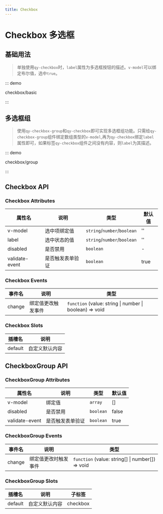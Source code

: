 ```yaml
---
title: Checkbox
---
```


# Checkbox 多选框

## 基础用法

> 单独使用`qy-checkbox`时，`label`属性为多选框按钮的描述。`v-model`可以绑定布尔值，选中`true`。

::: demo

checkbox/basic

:::

## 多选框组

> 使用`qy-checkbox-group`和`qy-checkbox`即可实现多选框组功能。只需给`qy-checkbox-group`组件绑定数组类型的`v-model`,再为`qy-checkbox`绑定`label`属性即可，如果标签`qy-checkbox`组件之间没有内容，则`label`为其描述。

::: demo

checkbox/group

:::


## Checkbox API
### Checkbox Attributes

属性名     | 说明 | 类型 | 默认值
----------| ------------ | ---- | ---
v-model   |  选中项绑定值  | `string`/`number`/`boolean` | ''
label     |  选中状态的值    | `string`/`number`/`boolean` | ''
disabled  |  是否禁用      | `boolean` | -
validate-event | 是否触发表单验证 | `boolean` | true


### Checkbox Events
事件名  | 说明             | 类型
------ | --------------- | ---
change | 绑定值更改触发事件 | `function` <qy-element-enum>(value: string \| number \| boolean) => void</qy-element-enum>

### Checkbox Slots
插槽名   | 说明
------- | --- 
default | 自定义默认内容

## CheckboxGroup API
### CheckboxGroup Attributes

属性名     | 说明 | 类型 | 默认值
----------| ------------ | ---- | ---
v-model   |  绑定值  | `array` | []
disabled  |  是否禁用      | `boolean` | false
validate-event | 是否触发表单验证 | `boolean` | true

### CheckboxGroup Events
事件名  | 说明             | 类型
------ | --------------- | ---
change | 绑定值更改时触发事件 | `function` <qy-element-enum>(value: string[] \| number[]) => void</qy-element-enum>

### CheckboxGroup Slots
插槽名   | 说明         | 子标签
------- | -----------  | ---
default | 自定义默认内容 | checkbox
